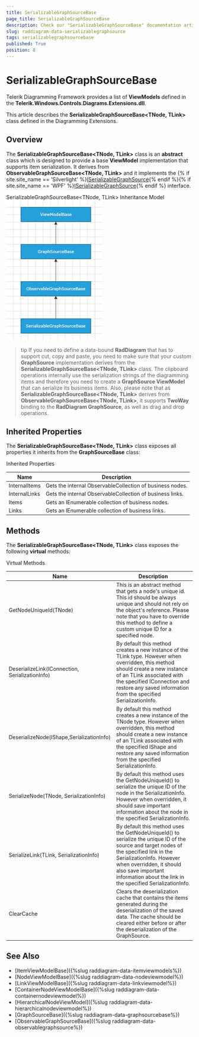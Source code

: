 ```yaml
---
title: SerializableGraphSourceBase
page_title: SerializableGraphSourceBase
description: Check our "SerializableGraphSourceBase" documentation article for the RadDiagram WPF control.
slug: raddiagram-data-serializablegraphsource
tags: serializablegraphsourcebase
published: True
position: 8
---
```


# SerializableGraphSourceBase

Telerik Diagramming Framework provides a list of __ViewModels__ defined in the __Telerik.Windows.Controls.Diagrams.Extensions.dll__.	  

This article describes the __SerializableGraphSourceBase<TNode, TLink>__ class defined in the Diagramming Extensions.	  

## Overview

The __SerializableGraphSourceBase<TNode, TLink>__ class is an __abstract__ class which is designed to provide a base __ViewModel__ implementation that supports item serialization. It derives from __ObservableGraphSourceBase<TNode, TLink>__ and it implements the {% if site.site_name == 'Silverlight' %}[ISerializableGraphSource](http://www.telerik.com/help/silverlight/t_telerik_windows_diagrams_core_iserializablegraphsource.html){% endif %}{% if site.site_name == 'WPF' %}[ISerializableGraphSource](http://www.telerik.com/help/wpf/t_telerik_windows_diagrams_core_iserializablegraphsource.html){% endif %} interface.		

SerializableGraphSourceBase<TNode, TLink> Inheritance Model
![raddiagram-data-graphsource-hierarchy](images/raddiagram-data-graphsource-hierarchy.png)

>tip If you need to define a data-bound __RadDiagram__ that has to support cut, copy and paste, you need to make sure that your custom __GraphSource__ implementation derives from the __SerializableGraphSourceBase<TNode, TLink>__ class. The clipboard operations internally use the serialization strings of the diagramming items and therefore you need to create a __GraphSource ViewModel__ that can serialize its business items. Also, please note that as __SerializableGraphSourceBase<TNode, TLink>__ derives from  __ObservableGraphSourceBase<TNode, TLink>__, it supports __TwoWay__ binding to the __RadDiagram GraphSource__, as well as drag and drop operations.        

## Inherited Properties

The __SerializableGraphSourceBase<TNode, TLink>__ class exposes all properties it inherits from the __GraphSourceBase__ class:		

Inherited Properties

|Name|Description|
|----|-----------|
|InternalItems|Gets the internal ObservableCollection of business nodes.|
|InternalLinks|Gets the internal ObservableCollection of business links.|
|Items|Gets an IEnumerable collection of business nodes.|
|Links|Gets an IEnumerable collection of business links.|

## Methods

The __SerializableGraphSourceBase<TNode, TLink>__ class exposes the following __virtual__ methods:
		
Virtual Methods

|Name|Description|
|----|-----------|
|GetNodeUniqueId(TNode)|This is an abstract method that gets a node's unique id. This id should be always unique and should not rely on the object's reference. Please note that you have to override this method to define a custom unique ID for a specified node.|
|DeserializeLink(IConnection, SerializationInfo)|By default this method creates a new instance of the TLink type. However when overridden, this method should create a new instance of an TLink associated with the specified IConnection and restore any saved information from the specified SerializationInfo.|
|DeserializeNode(IShape,SerializationInfo)|By default this method creates a new instance of the TNode type. However when overridden, this method should create a new instance of an TLink associated with the specified IShape and restore any saved information from the specified SerializationInfo.|
|SerializeNode(TNode, SerializationInfo)|By default this method uses the GetNodeUniqueId() to serialize the unique ID of the node in the SerializationInfo. However when overridden, it should save important information about the node in the specified SerializationInfo.|
|SerializeLink(TLink, SerializationInfo)|By default this method uses the GetNodeUniqueId() to serialize the unique ID of the source and target nodes of the specified link in the SerializationInfo. However when overridden, it should also save important information about the link in the specified SerializationInfo.|
|ClearCache|Clears the deserialization cache that contains the items generated during the deserialization of the saved data. The cache should be cleared either before or after the deserialization of the GraphSource.|

## See Also
 * [ItemViewModelBase]({%slug raddiagram-data-itemviewmodels%})
 * [NodeViewModelBase]({%slug raddiagram-data-nodeviewmodel%})
 * [LinkViewModelBase]({%slug raddiagram-data-linkviewmodel%})
 * [ContainerNodeViewModelBase]({%slug raddiagram-data-containernodeviewmodel%})
 * [HierarchicalNodeViewModel]({%slug raddiagram-data-hierarchicalnodeviewmodel%})
 * [GraphSourceBase]({%slug raddiagram-data-graphsourcebase%})
 * [ObservableGraphSourceBase]({%slug raddiagram-data-observablegraphsource%})

